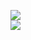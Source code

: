 [![](https://img.shields.io/badge/Made%20With-Github%20Spray-lightgrey.svg?style=for-the-badge&logo=github)](https://github.com/Annihil/github-spray#30248)  
[![](https://i.imgur.com/2DrTn0Z.gif)](https://github.com/Annihil/github-spray)